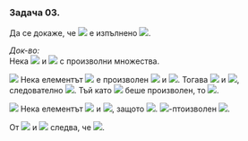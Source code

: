 ### Задача 03. 
Да се докаже, че <img src="https://latex.codecogs.com/svg.latex?\Large&space;\forall{A,B}"> е изпълнено <img src="https://latex.codecogs.com/svg.latex?\Large&space;A\setminus{B}=A\setminus{(A\cap{B})|">.

*Док-во:* <br>
Нека <img src="https://latex.codecogs.com/svg.latex?\Large&space;A"> и <img src="https://latex.codecogs.com/svg.latex?\Large&space;B"> с произволни множества.

<img src="https://latex.codecogs.com/svg.latex?\Large&space;(\subseteq)"> Нека елементът <img src="https://latex.codecogs.com/svg.latex?\Large&space;x\in{A\setminus{B}}"> е произволен <img src="https://latex.codecogs.com/svg.latex?\Large&space;\Rightarrow{x\in{A}}"> и <img src="https://latex.codecogs.com/svg.latex?\Large&space;x\notin{B}">. Тогава <img src="https://latex.codecogs.com/svg.latex?\Large&space;x\in{A\cap{B}}"> и <img src="https://latex.codecogs.com/svg.latex?\Large&space;x\in{A}">, следователно <img src="https://latex.codecogs.com/svg.latex?\Large&space;x\in{A}\setminus{(A\cap{B})}">. Тъй като <img src="https://latex.codecogs.com/svg.latex?\Large&space;x"> беше произволен, то <img src="https://latex.codecogs.com/svg.latex?\Large&space;A\setminus{B}\subseteq{A\setminus{(A\cap{B})}}">.

<img src="https://latex.codecogs.com/svg.latex?\Large&space;(\supseteq)"> Нека елементът <img src="https://latex.codecogs.com/svg.latex?\Large&space;y\in{A\setminus{(A\cap{B})}}\Rightarrow{y\in{A}}"> и <img src="https://latex.codecogs.com/svg.latex?\Large&space;\underbrace{y\notin{A\cap{B}}}\Rightarrow{y\notin{B}}">, защото <img src="https://latex.codecogs.com/svg.latex?\Large&space;y\in{A}\Rightarrow{y\in{A\setminus{B}}}">. <img src="https://latex.codecogs.com/svg.latex?\Large&space;y">-птоизволен <img src="https://latex.codecogs.com/svg.latex?\Large&space;\Rightarrow{A\setminus{(A\cap{B})}}\subseteq{A\setminus{B}}">.

От <img src="https://latex.codecogs.com/svg.latex?\Large&space;(\subseteq)"> и <img src="https://latex.codecogs.com/svg.latex?\Large&space;(\supseteq)"> следва, че <img src="https://latex.codecogs.com/svg.latex?\Large&space;A\setminus{B}=A\setminus{(A\cap{B})|">.
